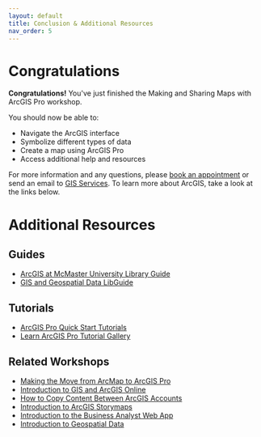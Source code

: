```yaml
---
layout: default
title: Conclusion & Additional Resources
nav_order: 5
---
```

<!-- 
This page will go over the conclusion and additional resources for the workshop.
Add, edit, or remove any content below for the workshop in question.
-->

# Congratulations 

<!-- Edit this line to mention your workshop name -->
**Congratulations!** You've just finished the Making and Sharing Maps with ArcGIS Pro workshop.

<!-- Recap your learning objectives from the introductory. -->
You should now be able to:
- Navigate the ArcGIS interface
- Symbolize different types of data
- Create a map using ArcGIS Pro
- Access additional help and resources

For more information and any questions, please [book an appointment](https://libcal.mcmaster.ca/appointments/gis) or send an email to [GIS Services](mailto:libgis@mcmaster.ca).
To learn more about ArcGIS, take a look at the links below.

<!-- This is where you can add additional resources for your readers. -->
# Additional Resources

## Guides
- [ArcGIS at McMaster University Library Guide](https://arcgis-mcmaster.hub.arcgis.com/)
- [GIS and Geospatial Data LibGuide](https://libguides.mcmaster.ca/GIS)

## Tutorials
- [ArcGIS Pro Quick Start Tutorials](https://pro.arcgis.com/en/pro-app/latest/get-started/pro-quickstart-tutorials.htm)
- [Learn ArcGIS Pro Tutorial Gallery](https://learn.arcgis.com/en/gallery/#?p=arcgispro)

## Related Workshops
- [Making the Move from ArcMap to ArcGIS Pro](https://scds.github.io/dash-webinars/ArcGISPro.html)
- [Introduction to GIS and ArcGIS Online](https://scds.github.io/intro-arcgis-online/)
- [How to Copy Content Between ArcGIS Accounts](https://scds.github.io/dash-webinars/Copy_ArcGIS_Content.html)
- [Introduction to ArcGIS Storymaps](https://scds.github.io/intro-storymaps/)
- [Introduction to the Business Analyst Web App](https://scds.github.io/intro-to-bao/)
- [Introduction to Geospatial Data](https://scds.github.io/dash-webinars/Intro-Geospatial-Data.html)
